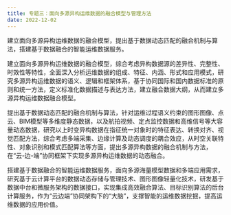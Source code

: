 ```yaml
---
title: 专题三：面向多源异构运维数据的融合模型与管理方法
date: 2022-12-02
---
```

建立面向多源异构运维数据的融合模型，提出基于数据动态匹配的融合机制与算法，搭建基于数据融合的智能运维数据服务。
<!--more-->

建立面向多源异构运维数据的融合模型，综合考虑异构数据源的差异性、完整性、时效性等特性，全面深入分析运维数据的组成、特征、内涵、形式和应用模式，研究多源异构运维数据的语义、逻辑和框架体系，基于协同国际和国内数据标准的原则和统一方法，定义标准化数据描述与表达方法，建立融合数据大纲，从而建立多源异构运维数据融合模型。

提出基于数据动态匹配的融合机制与算法，针对运维过程语义约束的图形图像、点云、BIM模型等多维度静态数据，以及航拍视频、定点监控数据和高维信号等大容量动态数据，研究以上时变异构数据在指征统一对象时的特征表达、转换对齐、视觉匹配方法，综合考虑多端采集、边缘计算及动态调度的耦合效应，从时空关联特性、对象识别和模式匹配算法等方面，提出多源异构数据的融合机制与方法，在“云-边-端”协同框架下实现多源异构运维数据的动态融合。

搭建基于数据融合的智能运维数据服务，面向多源海量模型数据和多端应用需求，研究基于云计算平台的数据动态存储与管理技术、图形图像轻量化技术，研发基于数据中台和微服务架构的数据接口，实现集成高效融合算法、目标识别算法的后台计算服务，作为“云边端”协同架构下的“大脑”，支撑智能的运维数据挖掘，提高运维数据的应用价值。
